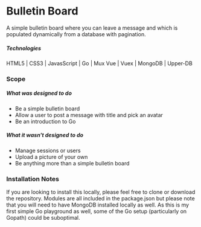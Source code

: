 # Bulletin Board
A simple bulletin board where you can leave a message and which is populated dynamically from a database with pagination.

##### Technologies
HTML5 | CSS3 | JavasScript | Go | Mux
Vue | Vuex | MongoDB | Upper-DB

### Scope
##### What was designed to do
+ Be a simple bulletin board
+ Allow a user to post a message with title and pick an avatar
+ Be an introduction to Go

##### What it wasn't designed to do
- Manage sessions or users
- Upload a picture of your own
- Be anything more than a simple bulletin board

### Installation Notes
If you are looking to install this locally, please feel free to clone or download the repository. Modules are all included in the package.json but please note that you will need to have MongoDB installed locally as well. As this is my first simple Go playground as well, some of the Go setup (particularly on Gopath) could be suboptimal.
